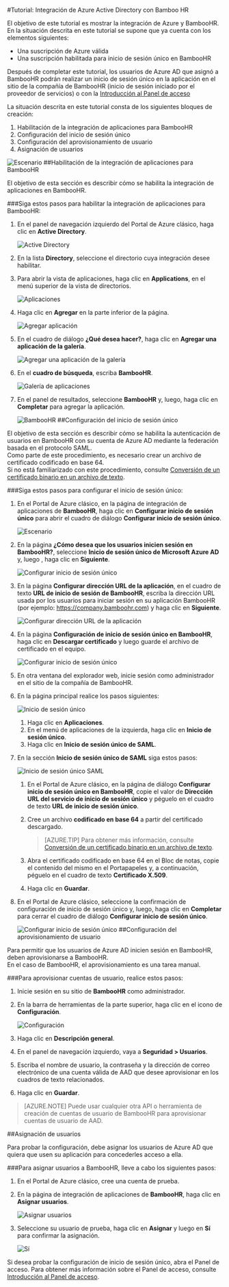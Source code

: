 <properties 
    pageTitle="Tutorial: Integración de Azure Active Directory con Bamboo HR | Microsoft Azure" 
    description="Aprenda cómo usar Bamboo HR con Azure Active Directory para habilitar el inicio de sesión único, el aprovisionamiento automatizado, etc." 
    services="active-directory" 
    authors="jeevansd"  
    documentationCenter="na" 
    manager="femila"/>
<tags 
    ms.service="active-directory" 
    ms.devlang="na" 
    ms.topic="article" 
    ms.tgt_pltfrm="na" 
    ms.workload="identity" 
    ms.date="07/11/2016" 
    ms.author="jeedes" />

#Tutorial: Integración de Azure Active Directory con Bamboo HR

El objetivo de este tutorial es mostrar la integración de Azure y BambooHR.  
En la situación descrita en este tutorial se supone que ya cuenta con los elementos siguientes:

-   Una suscripción de Azure válida
-   Una suscripción habilitada para inicio de sesión único en BambooHR

Después de completar este tutorial, los usuarios de Azure AD que asignó a BambooHR podrán realizar un inicio de sesión único en la aplicación en el sitio de la compañía de BambooHR (inicio de sesión iniciado por el proveedor de servicios) o con la [Introducción al Panel de acceso](active-directory-saas-access-panel-introduction.md)

La situación descrita en este tutorial consta de los siguientes bloques de creación:

1.  Habilitación de la integración de aplicaciones para BambooHR
2.  Configuración del inicio de sesión único
3.  Configuración del aprovisionamiento de usuario
4.  Asignación de usuarios

![Escenario](./media/active-directory-saas-bamboo-hr-tutorial/IC796685.png "Escenario")
##Habilitación de la integración de aplicaciones para BambooHR

El objetivo de esta sección es describir cómo se habilita la integración de aplicaciones en BambooHR.

###Siga estos pasos para habilitar la integración de aplicaciones para BambooHR:

1.  En el panel de navegación izquierdo del Portal de Azure clásico, haga clic en **Active Directory**.

    ![Active Directory](./media/active-directory-saas-bamboo-hr-tutorial/IC700993.png "Active Directory")

2.  En la lista **Directory**, seleccione el directorio cuya integración desee habilitar.

3.  Para abrir la vista de aplicaciones, haga clic en **Applications**, en el menú superior de la vista de directorios.

    ![Aplicaciones](./media/active-directory-saas-bamboo-hr-tutorial/IC700994.png "Aplicaciones")

4.  Haga clic en **Agregar** en la parte inferior de la página.

    ![Agregar aplicación](./media/active-directory-saas-bamboo-hr-tutorial/IC749321.png "Agregar aplicación")

5.  En el cuadro de diálogo **¿Qué desea hacer?**, haga clic en **Agregar una aplicación de la galería**.

    ![Agregar una aplicación de la galería](./media/active-directory-saas-bamboo-hr-tutorial/IC749322.png "Agregar una aplicación de la galería")

6.  En el **cuadro de búsqueda**, escriba **BambooHR**.

    ![Galería de aplicaciones](./media/active-directory-saas-bamboo-hr-tutorial/IC796686.png "Galería de aplicaciones")

7.  En el panel de resultados, seleccione **BambooHR** y, luego, haga clic en **Completar** para agregar la aplicación.

    ![BambooHR](./media/active-directory-saas-bamboo-hr-tutorial/IC796687.png "BambooHR")
##Configuración del inicio de sesión único

El objetivo de esta sección es describir cómo se habilita la autenticación de usuarios en BambooHR con su cuenta de Azure AD mediante la federación basada en el protocolo SAML.  
Como parte de este procedimiento, es necesario crear un archivo de certificado codificado en base 64.  
Si no está familiarizado con este procedimiento, consulte [Conversión de un certificado binario en un archivo de texto](http://youtu.be/PlgrzUZ-Y1o).

###Siga estos pasos para configurar el inicio de sesión único:

1.  En el Portal de Azure clásico, en la página de integración de aplicaciones de **BambooHR**, haga clic en **Configurar inicio de sesión único** para abrir el cuadro de diálogo **Configurar inicio de sesión único**.

    ![Escenario](./media/active-directory-saas-bamboo-hr-tutorial/IC796685.png "Escenario")

2.  En la página **¿Cómo desea que los usuarios inicien sesión en BambooHR?**, seleccione **Inicio de sesión único de Microsoft Azure AD** y, luego , haga clic en **Siguiente**.

    ![Configurar inicio de sesión único](./media/active-directory-saas-bamboo-hr-tutorial/IC796688.png "Configurar inicio de sesión único")

3.  En la página **Configurar dirección URL de la aplicación**, en el cuadro de texto **URL de inicio de sesión de BambooHR**, escriba la dirección URL usada por los usuarios para iniciar sesión en su aplicación BambooHR (por ejemplo: https://company.bamboohr.com) y haga clic en **Siguiente**.

    ![Configurar dirección URL de la aplicación](./media/active-directory-saas-bamboo-hr-tutorial/IC796689.png "Configurar dirección URL de la aplicación")

4.  En la página **Configuración de inicio de sesión único en BambooHR**, haga clic en **Descargar certificado** y luego guarde el archivo de certificado en el equipo.

    ![Configurar inicio de sesión único](./media/active-directory-saas-bamboo-hr-tutorial/IC796690.png "Configurar inicio de sesión único")

5.  En otra ventana del explorador web, inicie sesión como administrador en el sitio de la compañía de BambooHR.

6.  En la página principal realice los pasos siguientes:

    ![Inicio de sesión único](./media/active-directory-saas-bamboo-hr-tutorial/IC796691.png "Inicio de sesión único")

    1.  Haga clic en **Aplicaciones**.
    2.  En el menú de aplicaciones de la izquierda, haga clic en **Inicio de sesión único**.
    3.  Haga clic en **Inicio de sesión único de SAML**.

7.  En la sección **Inicio de sesión único de SAML** siga estos pasos:

    ![Inicio de sesión único SAML](./media/active-directory-saas-bamboo-hr-tutorial/IC796692.png "Inicio de sesión único SAML")

    1.  En el Portal de Azure clásico, en la página de diálogo **Configurar inicio de sesión único en BambooHR**, copie el valor de **Dirección URL del servicio de inicio de sesión único** y péguelo en el cuadro de texto **URL de inicio de sesión único**.
    2.  Cree un archivo **codificado en base 64** a partir del certificado descargado.

        >[AZURE.TIP] Para obtener más información, consulte [Conversión de un certificado binario en un archivo de texto](http://youtu.be/PlgrzUZ-Y1o).

    3.  Abra el certificado codificado en base 64 en el Bloc de notas, copie el contenido del mismo en el Portapapeles y, a continuación, péguelo en el cuadro de texto **Certificado X.509**.
    4.  Haga clic en **Guardar**.

8.  En el Portal de Azure clásico, seleccione la confirmación de configuración de inicio de sesión único y, luego, haga clic en **Completar** para cerrar el cuadro de diálogo **Configurar inicio de sesión único**.

    ![Configurar inicio de sesión único](./media/active-directory-saas-bamboo-hr-tutorial/IC796693.png "Configurar inicio de sesión único")
##Configuración del aprovisionamiento de usuario

Para permitir que los usuarios de Azure AD inicien sesión en BambooHR, deben aprovisionarse a BambooHR.  
En el caso de BambooHR, el aprovisionamiento es una tarea manual.

###Para aprovisionar cuentas de usuario, realice estos pasos:

1.  Inicie sesión en su sitio de **BambooHR** como administrador.

2.  En la barra de herramientas de la parte superior, haga clic en el icono de **Configuración**.

    ![Configuración](./media/active-directory-saas-bamboo-hr-tutorial/IC796694.png "Configuración")

3.  Haga clic en **Descripción general**.

4.  En el panel de navegación izquierdo, vaya a **Seguridad > Usuarios**.

5.  Escriba el nombre de usuario, la contraseña y la dirección de correo electrónico de una cuenta válida de AAD que desee aprovisionar en los cuadros de texto relacionados.

6.  Haga clic en **Guardar**.

>[AZURE.NOTE] Puede usar cualquier otra API o herramienta de creación de cuentas de usuario de BambooHR para aprovisionar cuentas de usuario de AAD.

##Asignación de usuarios

Para probar la configuración, debe asignar los usuarios de Azure AD que quiera que usen su aplicación para concederles acceso a ella.

###Para asignar usuarios a BambooHR, lleve a cabo los siguientes pasos:

1.  En el Portal de Azure clásico, cree una cuenta de prueba.

2.  En la página de integración de aplicaciones de **BambooHR**, haga clic en **Asignar usuarios**.

    ![Asignar usuarios](./media/active-directory-saas-bamboo-hr-tutorial/IC796695.png "Asignar usuarios")

3.  Seleccione su usuario de prueba, haga clic en **Asignar** y luego en **Sí** para confirmar la asignación.

    ![Sí](./media/active-directory-saas-bamboo-hr-tutorial/IC767830.png "Sí")

Si desea probar la configuración de inicio de sesión único, abra el Panel de acceso. Para obtener más información sobre el Panel de acceso, consulte [Introducción al Panel de acceso](active-directory-saas-access-panel-introduction.md).

<!---HONumber=AcomDC_0713_2016-->